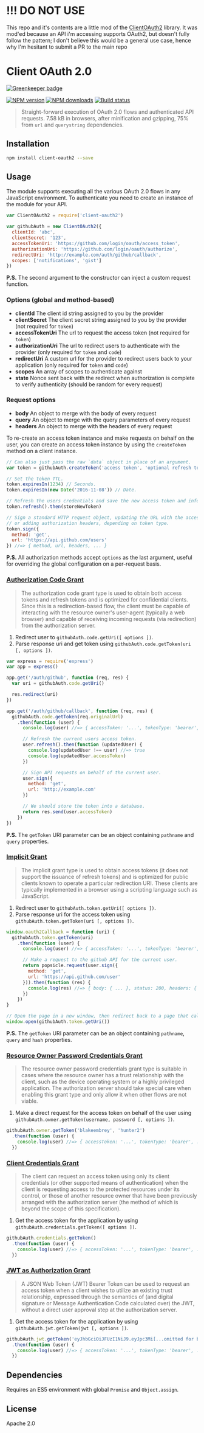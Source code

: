 # !!! DO NOT USE

This repo and it's contents are a little mod of the [ClientOAuth2](https://github.com/mulesoft/js-client-oauth2) library. It was mod'ed because an API i'm accessing supports OAuth2, but doesn't fully follow the pattern; I don't believe this would be a general use case, hence why I'm hesitant to submit a PR to the main repo 

# Client OAuth 2.0

[![Greenkeeper badge](https://badges.greenkeeper.io/mulesoft/js-client-oauth2.svg)](https://greenkeeper.io/)

[![NPM version][npm-image]][npm-url]
[![NPM downloads][downloads-image]][downloads-url]
[![Build status][travis-image]][travis-url]

> Straight-forward execution of OAuth 2.0 flows and authenticated API requests. 7.58 kB in browsers, after minification and gzipping, 75% from `url` and `querystring` dependencies.

## Installation

```sh
npm install client-oauth2 --save
```

## Usage

The module supports executing all the various OAuth 2.0 flows in any JavaScript environment. To authenticate you need to create an instance of the module for your API.

```javascript
var ClientOAuth2 = require('client-oauth2')

var githubAuth = new ClientOAuth2({
  clientId: 'abc',
  clientSecret: '123',
  accessTokenUri: 'https://github.com/login/oauth/access_token',
  authorizationUri: 'https://github.com/login/oauth/authorize',
  redirectUri: 'http://example.com/auth/github/callback',
  scopes: ['notifications', 'gist']
})
```

**P.S.** The second argument to the constructor can inject a custom request function.

### Options (global and method-based)

* **clientId** The client id string assigned to you by the provider
* **clientSecret** The client secret string assigned to you by the provider (not required for `token`)
* **accessTokenUri** The url to request the access token (not required for `token`)
* **authorizationUri** The url to redirect users to authenticate with the provider (only required for `token` and `code`)
* **redirectUri** A custom url for the provider to redirect users back to your application (only required for `token` and `code`)
* **scopes** An array of scopes to authenticate against
* **state** Nonce sent back with the redirect when authorization is complete to verify authenticity (should be random for every request)

### Request options

* **body** An object to merge with the body of every request
* **query** An object to merge with the query parameters of every request
* **headers** An object to merge with the headers of every request

To re-create an access token instance and make requests on behalf on the user, you can create an access token instance by using the `createToken` method on a client instance.

```javascript
// Can also just pass the raw `data` object in place of an argument.
var token = githubAuth.createToken('access token', 'optional refresh token', 'optional token type', { data: 'raw user data' })

// Set the token TTL.
token.expiresIn(1234) // Seconds.
token.expiresIn(new Date('2016-11-08')) // Date.

// Refresh the users credentials and save the new access token and info.
token.refresh().then(storeNewToken)

// Sign a standard HTTP request object, updating the URL with the access token
// or adding authorization headers, depending on token type.
token.sign({
  method: 'get',
  url: 'https://api.github.com/users'
}) //=> { method, url, headers, ... }
```

**P.S.** All authorization methods accept `options` as the last argument, useful for overriding the global configuration on a per-request basis.

### [Authorization Code Grant](http://tools.ietf.org/html/rfc6749#section-4.1)

> The authorization code grant type is used to obtain both access tokens and refresh tokens and is optimized for confidential clients. Since this is a redirection-based flow, the client must be capable of interacting with the resource owner's user-agent (typically a web browser) and capable of receiving incoming requests (via redirection) from the authorization server.

1. Redirect user to `githubAuth.code.getUri([ options ])`.
2. Parse response uri and get token using `githubAuth.code.getToken(uri [, options ])`.

```javascript
var express = require('express')
var app = express()

app.get('/auth/github', function (req, res) {
  var uri = githubAuth.code.getUri()

  res.redirect(uri)
})

app.get('/auth/github/callback', function (req, res) {
  githubAuth.code.getToken(req.originalUrl)
    .then(function (user) {
      console.log(user) //=> { accessToken: '...', tokenType: 'bearer', ... }

      // Refresh the current users access token.
      user.refresh().then(function (updatedUser) {
        console.log(updatedUser !== user) //=> true
        console.log(updatedUser.accessToken)
      })

      // Sign API requests on behalf of the current user.
      user.sign({
        method: 'get',
        url: 'http://example.com'
      })

      // We should store the token into a database.
      return res.send(user.accessToken)
    })
})
```

**P.S.** The `getToken` URI parameter can be an object containing `pathname` and `query` properties.

### [Implicit Grant](http://tools.ietf.org/html/rfc6749#section-4.2)

>  The implicit grant type is used to obtain access tokens (it does not support the issuance of refresh tokens) and is optimized for public clients known to operate a particular redirection URI. These clients are typically implemented in a browser using a scripting language such as JavaScript.

1. Redirect user to `githubAuth.token.getUri([ options ])`.
2. Parse response uri for the access token using `githubAuth.token.getToken(uri [, options ])`.

```javascript
window.oauth2Callback = function (uri) {
  githubAuth.token.getToken(uri)
    .then(function (user) {
      console.log(user) //=> { accessToken: '...', tokenType: 'bearer', ... }

      // Make a request to the github API for the current user.
      return popsicle.request(user.sign({
        method: 'get',
        url: 'https://api.github.com/user'
      })).then(function (res) {
        console.log(res) //=> { body: { ... }, status: 200, headers: { ... } }
      })
    })
}

// Open the page in a new window, then redirect back to a page that calls our global `oauth2Callback` function.
window.open(githubAuth.token.getUri())
```

**P.S.** The `getToken` URI parameter can be an object containing `pathname`, `query` and `hash` properties.

### [Resource Owner Password Credentials Grant](http://tools.ietf.org/html/rfc6749#section-4.3)

> The resource owner password credentials grant type is suitable in cases where the resource owner has a trust relationship with the client, such as the device operating system or a highly privileged application.  The authorization server should take special care when enabling this grant type and only allow it when other flows are not viable.

1. Make a direct request for the access token on behalf of the user using `githubAuth.owner.getToken(username, password [, options ])`.

```javascript
githubAuth.owner.getToken('blakeembrey', 'hunter2')
  .then(function (user) {
    console.log(user) //=> { accessToken: '...', tokenType: 'bearer', ... }
  })
```

### [Client Credentials Grant](http://tools.ietf.org/html/rfc6749#section-4.4)

> The client can request an access token using only its client credentials (or other supported means of authentication) when the client is requesting access to the protected resources under its control, or those of another resource owner that have been previously arranged with the authorization server (the method of which is beyond the scope of this specification).

1. Get the access token for the application by using `githubAuth.credentials.getToken([ options ])`.

```javascript
githubAuth.credentials.getToken()
  .then(function (user) {
    console.log(user) //=> { accessToken: '...', tokenType: 'bearer', ... }
  })
```

### [JWT as Authorization Grant](https://tools.ietf.org/html/draft-ietf-oauth-jwt-bearer-12#section-2.1)

> A JSON Web Token (JWT) Bearer Token can be used to request an access token when a client wishes to utilize an existing trust relationship, expressed through the semantics of (and digital signature or Message Authentication Code calculated over) the JWT, without a direct user approval step at the authorization server.

1. Get the access token for the application by using `githubAuth.jwt.getToken(jwt [, options ])`.

```javascript
githubAuth.jwt.getToken('eyJhbGciOiJFUzI1NiJ9.eyJpc3Mi[...omitted for brevity...].J9l-ZhwP[...omitted for brevity...]')
  .then(function (user) {
    console.log(user) //=> { accessToken: '...', tokenType: 'bearer', ... }
  })
```

## Dependencies

Requires an ES5 environment with global `Promise` and `Object.assign`.

## License

Apache 2.0

[npm-image]: https://img.shields.io/npm/v/client-oauth2.svg?style=flat
[npm-url]: https://npmjs.org/package/client-oauth2
[downloads-image]: https://img.shields.io/npm/dm/client-oauth2.svg?style=flat
[downloads-url]: https://npmjs.org/package/client-oauth2
[travis-image]: https://img.shields.io/travis/mulesoft/js-client-oauth2.svg?style=flat
[travis-url]: https://travis-ci.org/mulesoft/js-client-oauth2
